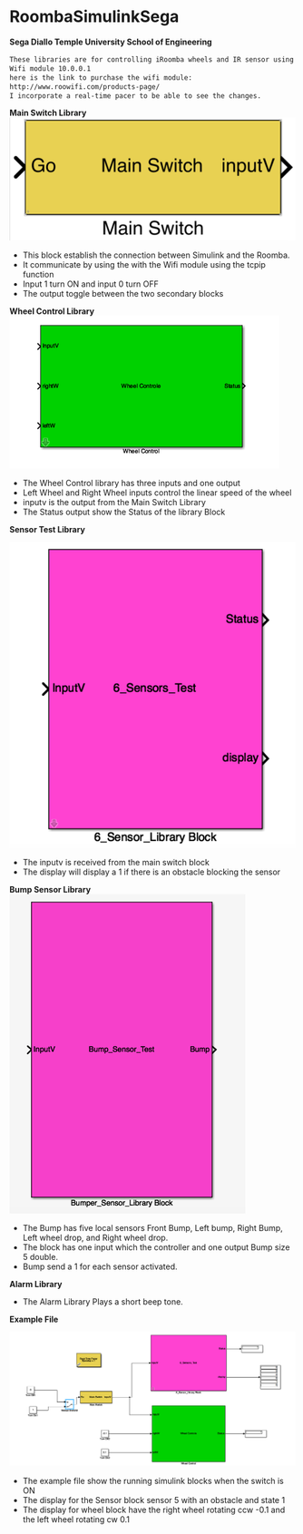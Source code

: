 # RoombaSimulinkSega
**Sega Diallo Temple University School of Engineering**
```
These libraries are for controlling iRoomba wheels and IR sensor using Wifi module 10.0.0.1
here is the link to purchase the wifi module: http://www.roowifi.com/products-page/
I incorporate a real-time pacer to be able to see the changes.
```
**Main Switch Library**
![Main Switch Block](https://github.com/tuf27959/RoombaSimulinkSega/blob/master/Main%20Switch%20Library.png)
- This block establish the connection between Simulink and the Roomba.
- It communicate by using the with the Wifi module using the tcpip function 
- Input 1 turn ON and input 0 turn OFF
- The output toggle between the two secondary blocks

**Wheel Control Library**
![Wheel Control library](https://github.com/tuf27959/RoombaSimulinkSega/blob/master/Wheel%20Control%20Library.png)
- The Wheel Control library has three inputs and one output
- Left Wheel and Right Wheel inputs control the linear speed of the wheel
- inputv is the output from the Main Switch Library
- The Status output show the Status of the library Block

**Sensor Test Library**

![Sensor Test Library](https://github.com/tuf27959/RoombaSimulinkSega/blob/master/Sensor%20Test%20Library.png)
- The inputv is received from the main switch block
- The display will display a 1 if there is an obstacle blocking the sensor

**Bump Sensor Library**
![Bump Sensor Library](https://github.com/tuf27959/RoombaSimulinkSega/blob/master/Project2/Figures/Bump_Sensor_Library.png)
- The Bump has five local sensors Front Bump, Left bump, Right Bump, Left wheel drop, and Right wheel drop.
- The block has one input which the controller and one output Bump size 5 double.
- Bump send a 1 for each sensor activated.

**Alarm Library**

- The Alarm Library Plays a short beep tone.

**Example File**

![Example File](https://github.com/tuf27959/RoombaSimulinkSega/blob/master/Example%20File.png)
- The example file show the running simulink blocks when the switch is ON 
- The display for the Sensor block sensor 5 with an obstacle and state 1
- The display for wheel block have the right wheel rotating ccw -0.1 and the left wheel rotating cw 0.1
